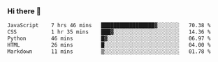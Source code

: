 ### Hi there 🌱
<!--START_SECTION:waka-->

```txt
JavaScript    7 hrs 46 mins   █████████████████▓░░░░░░░   70.38 %
CSS           1 hr 35 mins    ███▓░░░░░░░░░░░░░░░░░░░░░   14.36 %
Python        46 mins         █▓░░░░░░░░░░░░░░░░░░░░░░░   06.97 %
HTML          26 mins         █░░░░░░░░░░░░░░░░░░░░░░░░   04.00 %
Markdown      11 mins         ▒░░░░░░░░░░░░░░░░░░░░░░░░   01.78 %
```

<!--END_SECTION:waka-->
<!--
**Dieg0raf/Dieg0raf** is a ✨ _special_ ✨ repository because its `README.md` (this file) appears on your GitHub profile.

Here are some ideas to get you started:

- 🔭 I’m currently working on ...
- 🌱 I’m currently learning ...
- 👯 I’m looking to collaborate on ...
- 🤔 I’m looking for help with ...
- 💬 Ask me about ...
- 📫 How to reach me: ...
- 😄 Pronouns: ...
- ⚡ Fun fact: ...
-->
